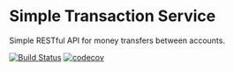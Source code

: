 Simple Transaction Service 
=======================
Simple RESTful​ ​API​ ​for​ ​money transfers​ ​between​ ​accounts.

[![Build Status](https://travis-ci.org/kpavlov/simple-transaction-com.github.kpavlov.txservice.service.svg?branch=master)](https://travis-ci.org/kpavlov/simple-transaction-com.github.kpavlov.txservice.service)
[![codecov](https://codecov.io/gh/kpavlov/simple-transaction-com.github.kpavlov.txservice.service/branch/master/graph/badge.svg)](https://codecov.io/gh/kpavlov/simple-transaction-com.github.kpavlov.txservice.service)

